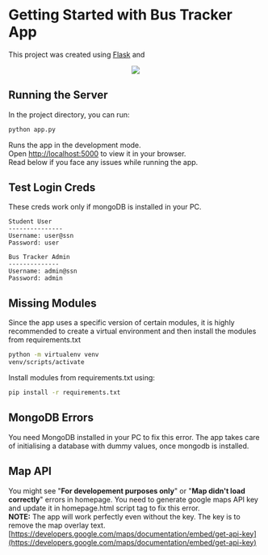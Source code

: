 # Getting Started with Bus Tracker App

This project was created using [Flask](https://flask.palletsprojects.com/en/2.2.x/) and
 <p align="center">
  <a href="#">
    <img src="https://skillicons.dev/icons?i=figma,html,css,js,flask,mongodb" />
  </a>
</p>

## Running the Server

In the project directory, you can run:

```bash
python app.py
```

Runs the app in the development mode.\
Open <http://localhost:5000> to view it in your browser. \
Read below if you face any issues while running the app.

## Test Login Creds

These creds work only if mongoDB is installed in your PC.

```text
Student User
---------------
Username: user@ssn
Password: user
```

```text
Bus Tracker Admin
--------------
Username: admin@ssn
Password: admin
```

## Missing Modules

Since the app uses a specific version of certain modules, it is highly recommended to create a virtual environment and then install the modules from requirements.txt

```bash
python -m virtualenv venv
venv/scripts/activate
```

Install modules from requirements.txt using:

```bash
pip install -r requirements.txt
```

## MongoDB Errors

You need MongoDB installed in your PC to fix this error. The app takes care of initialising a database with dummy values, once mongodb is installed.

## Map API

You might see "**For developement purposes only**" or "**Map didn't load correctly**" errors in homepage. You need to generate google maps API key and update it in homepage.html script tag to fix this error.
\
**NOTE:** The app will work perfectly even without the key. The key is to remove the map overlay text.
\
[https://developers.google.com/maps/documentation/embed/get-api-key](https://developers.google.com/maps/documentation/embed/get-api-key)
